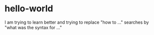 # hello-world
I am trying to learn better and trying to replace "how to ..." searches by "what was the syntax for ..."
